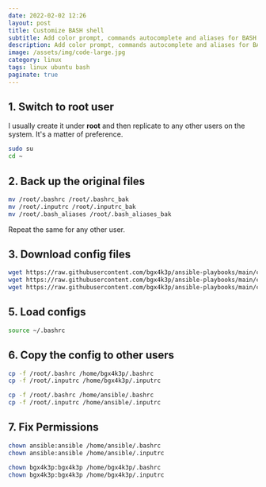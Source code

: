 ```yaml
---
date: 2022-02-02 12:26
layout: post
title: Customize BASH shell
subtitle: Add color prompt, commands autocomplete and aliases for BASH shell
description: Add color prompt, commands autocomplete and aliases for BASH shell on Ubuntu. This is a time saver if you tend to build and re-build your servers all the time, like in a home lab.
image: /assets/img/code-large.jpg
category: linux
tags: linux ubuntu bash
paginate: true
---
```


## 1. Switch to root user

I usually create it under **root** and then replicate to any other users on the system. It's a matter of preference.

```bash
sudo su
cd ~
```

## 2. Back up the original files

```bash
mv /root/.bashrc /root/.bashrc_bak
mv /root/.inputrc /root/.inputrc_bak
mv /root/.bash_aliases /root/.bash_aliases_bak
```

Repeat the same for any other user. 

## 3. Download config files

```bash
wget https://raw.githubusercontent.com/bgx4k3p/ansible-playbooks/main/custom-configs/bashrc -O /root/.bashrc
wget https://raw.githubusercontent.com/bgx4k3p/ansible-playbooks/main/custom-configs/inputrc -O /root/.inputrc
wget https://raw.githubusercontent.com/bgx4k3p/ansible-playbooks/main/custom-configs/bash_aliases -O /root/.bash_aliases
```

## 5. Load configs

```bash
source ~/.bashrc
```

## 6. Copy the config to other users

```bash
cp -f /root/.bashrc /home/bgx4k3p/.bashrc
cp -f /root/.inputrc /home/bgx4k3p/.inputrc

cp -f /root/.bashrc /home/ansible/.bashrc
cp -f /root/.inputrc /home/ansible/.inputrc
```

## 7. Fix Permissions

```bash
chown ansible:ansible /home/ansible/.bashrc
chown ansible:ansible /home/ansible/.inputrc

chown bgx4k3p:bgx4k3p /home/bgx4k3p/.bashrc
chown bgx4k3p:bgx4k3p /home/bgx4k3p/.inputrc
```
